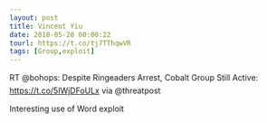 ```yaml
---
layout: post
title: Vincent Yiu
date: 2018-05-28 00:00:22
tourl: https://t.co/tj7TThqwVR
tags: [Group,exploit]
---
```

RT @bohops: Despite Ringeaders Arrest, Cobalt Group Still Active: https://t.co/5IWjDFoULx via @threatpost

Interesting use of Word exploit